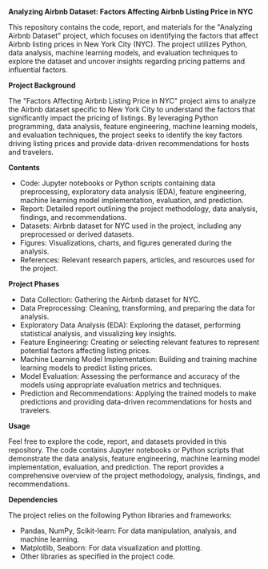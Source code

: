 **Analyzing Airbnb Dataset: Factors Affecting Airbnb Listing Price in NYC**

This repository contains the code, report, and materials for the "Analyzing Airbnb Dataset" project, which focuses on identifying the factors that affect Airbnb listing prices in New York City (NYC). The project utilizes Python, data analysis, machine learning models, and evaluation techniques to explore the dataset and uncover insights regarding pricing patterns and influential factors.

**Project Background**

The "Factors Affecting Airbnb Listing Price in NYC" project aims to analyze the Airbnb dataset specific to New York City to understand the factors that significantly impact the pricing of listings. By leveraging Python programming, data analysis, feature engineering, machine learning models, and evaluation techniques, the project seeks to identify the key factors driving listing prices and provide data-driven recommendations for hosts and travelers.

**Contents**
- Code: Jupyter notebooks or Python scripts containing data preprocessing, exploratory data analysis (EDA), feature engineering, machine learning model implementation, evaluation, and prediction.
- Report: Detailed report outlining the project methodology, data analysis, findings, and recommendations.
- Datasets: Airbnb dataset for NYC used in the project, including any preprocessed or derived datasets.
- Figures: Visualizations, charts, and figures generated during the analysis.
- References: Relevant research papers, articles, and resources used for the project.

**Project Phases**
- Data Collection: Gathering the Airbnb dataset for NYC.
- Data Preprocessing: Cleaning, transforming, and preparing the data for analysis.
- Exploratory Data Analysis (EDA): Exploring the dataset, performing statistical analysis, and visualizing key insights.
- Feature Engineering: Creating or selecting relevant features to represent potential factors affecting listing prices.
- Machine Learning Model Implementation: Building and training machine learning models to predict listing prices.
- Model Evaluation: Assessing the performance and accuracy of the models using appropriate evaluation metrics and techniques.
- Prediction and Recommendations: Applying the trained models to make predictions and providing data-driven recommendations for hosts and travelers.

**Usage**

Feel free to explore the code, report, and datasets provided in this repository. The code contains Jupyter notebooks or Python scripts that demonstrate the data analysis, feature engineering, machine learning model implementation, evaluation, and prediction. The report provides a comprehensive overview of the project methodology, analysis, findings, and recommendations.

**Dependencies**

The project relies on the following Python libraries and frameworks:
- Pandas, NumPy, Scikit-learn: For data manipulation, analysis, and machine learning.
- Matplotlib, Seaborn: For data visualization and plotting.
- Other libraries as specified in the project code.
